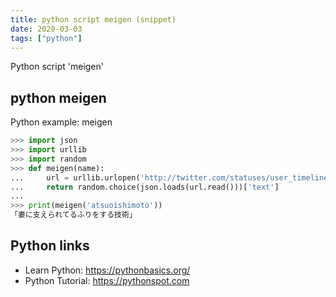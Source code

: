 ```yaml
---
title: python script meigen (snippet)
date: 2020-03-03
tags: ["python"]
---
```

Python script 'meigen'


## python meigen

Python example: meigen

```python
>>> import json
>>> import urllib
>>> import random
>>> def meigen(name):
...     url = urllib.urlopen('http://twitter.com/statuses/user_timeline/%s.json' % name)
...     return random.choice(json.loads(url.read()))['text']
...
>>> print(meigen('atsuoishimoto'))
「妻に支えられてるふりをする技術」

```

## Python links

- Learn Python: https://pythonbasics.org/
- Python Tutorial: https://pythonspot.com
